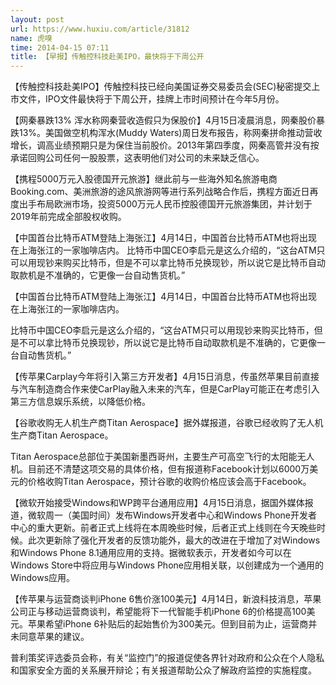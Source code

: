 ```yaml
---
layout: post
url: https://www.huxiu.com/article/31812
name: 虎嗅
time: 2014-04-15 07:11
title: 【早报】传触控科技赴美IPO，最快将于下周公开
---
```

【传触控科技赴美IPO】传触控科技已经向美国证券交易委员会(SEC)秘密提交上市文件，IPO文件最快将于下周公开，挂牌上市时间预计在今年5月份。

【网秦暴跌13% 浑水称网秦营收造假只为保股价】4月15日凌晨消息，网秦股价暴跌13%。美国做空机构浑水(Muddy Waters)周日发布报告，称网秦拼命推动营收增长，调高业绩预期只是为保住当前股价。2013年第四季度，网秦高管并没有按承诺回购公司任何一股股票，这表明他们对公司的未来缺乏信心。

【携程5000万元入股德国开元旅游】继此前与一些海外知名旅游电商Booking.com、美洲旅游的途风旅游网等进行系列战略合作后，携程方面近日再度出手布局欧洲市场，投资5000万元人民币控股德国开元旅游集团，并计划于2019年前完成全部股权收购。

【中国首台比特币ATM登陆上海张江】4月14日，中国首台比特币ATM也将出现在上海张江的一家咖啡店内。 比特币中国CEO李启元是这么介绍的，“这台ATM只可以用现钞来购买比特币，但是不可以拿比特币兑换现钞，所以说它是比特币自动取款机是不准确的，它更像一台自动售货机。”

【中国首台比特币ATM登陆上海张江】4月14日，中国首台比特币ATM也将出现在上海张江的一家咖啡店内。

比特币中国CEO李启元是这么介绍的，“这台ATM只可以用现钞来购买比特币，但是不可以拿比特币兑换现钞，所以说它是比特币自动取款机是不准确的，它更像一台自动售货机。”

【传苹果Carplay今年将引入第三方开发者】4月15日消息，传虽然苹果目前直接与汽车制造商合作来使CarPlay融入未来的汽车，但是CarPlay可能正在考虑引入第三方信息娱乐系统，以降低价格。

【谷歌收购无人机生产商Titan Aerospace】据外媒报道，谷歌已经收购了无人机生产商Titan Aerospace。

Titan Aerospace总部位于美国新墨西哥州，主要生产可高空飞行的太阳能无人机。目前还不清楚这项交易的具体价格，但有报道称Facebook计划以6000万美元的价格收购Titan Aerospace，预计谷歌的收购价格应该会高于Facebook。

【微软开始接受Windows和WP跨平台通用应用】4月15日消息，据国外媒体报道，微软周一（美国时间）发布Windows开发者中心和Windows Phone开发者中心的重大更新。前者正式上线将在本周晚些时候，后者正式上线则在今天晚些时候。此次更新除了强化开发者的反馈功能外，最大的改进在于增加了对Windows和Windows Phone 8.1通用应用的支持。据微软表示，开发者如今可以在Windows Store中将应用与Windows Phone应用相关联，以创建成为一个通用的Windows应用。

【传苹果与运营商谈判iPhone 6售价涨100美元】4月14日，新浪科技消息，苹果公司正与移动运营商谈判，希望能将下一代智能手机iPhone 6的价格提高100美元。苹果希望iPhone 6补贴后的起始售价为300美元。但到目前为止，运营商并未同意苹果的建议。

普利策奖评选委员会称，有关“监控门”的报道促使各界针对政府和公众在个人隐私和国家安全方面的关系展开辩论；有关报道帮助公众了解政府监控的实施程度。

